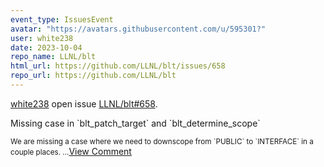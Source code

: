 ```yaml
---
event_type: IssuesEvent
avatar: "https://avatars.githubusercontent.com/u/595301?"
user: white238
date: 2023-10-04
repo_name: LLNL/blt
html_url: https://github.com/LLNL/blt/issues/658
repo_url: https://github.com/LLNL/blt
---
```


<a href='https://github.com/white238' target='_blank'>white238</a> open issue <a href='https://github.com/LLNL/blt/issues/658' target='_blank'>LLNL/blt#658</a>.

<p>Missing case in `blt_patch_target` and `blt_determine_scope`</p><small>We are missing a case where we need to downscope from `PUBLIC` to `INTERFACE` in a couple places....</small><a href='https://github.com/LLNL/blt/issues/658' target='_blank'>View Comment</a>
